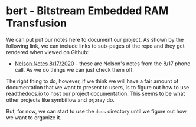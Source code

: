 # bert - Bitstream Embedded RAM Transfusion

We can put put our notes here to document our project.  As shown by the following link, we can include links to sub-pages of the repo and they get rendered when viewed on Github:
* [Nelson Notes 8/17/2020](NOTES.md) - these are Nelson's notes from the 8/17 phone call.  As we do things we can just check them off.

The right thing to do, however, if we think we will have a fair amount of documentation that we want to present to users, is to figure out how to use readthedocs.io to host our project documentation.  This seems to be what other projects like symbiflow and prjxray do.  

But, for now, we can start to use the `docs` directory until we figure out how we want to organize it.

